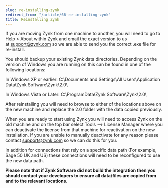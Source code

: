 ```yaml
---
slug: re-installing-zynk
redirect_from: "/article/66-re-installing-zynk"
title: Reinstalling Zynk
---
```

If you are moving Zynk from one machine to another, you will need to go to Help > About within Zynk and email the exact version to us at [support@zynk.com](mailto:support@zynk.com) so we are able to send you the correct .exe file for re-install.

You should backup your existing Zynk data directories. Depending on the version of Windows you are running on this can be found in one of the following locations:

In Windows XP or earlier: C:\Documents and Settings\All Users\Application Data\Zynk Software\Zynk\2.0\ 

In Windows Vista or Later: C:\ProgramData\Zynk Software\Zynk\2.0\

After reinstalling you will need to browse to either of the locations above on the new machine and replace the 2.0 folder with the data copied previously.

When you are ready to start using Zynk you will need to access Zynk on the old machine and on the top bar select Tools --> License Manager where you can deactivate the license from that machine for reactivation on the new installation. If you are unable to manually deactivate for any reason please contact support@zynk.com so we can do this for you.

In addition for connections that rely on a specific data path (For example, Sage 50 UK and US) these connections will need to be reconfigured to use the new data path.

**Please note that if Zynk Software did not build the integration then you should contact your developers to ensure all data/files are copied from and to the relevant locations.**
